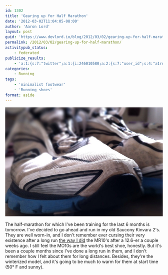```yaml
---
id: 1302
title: 'Gearing up for Half Marathon'
date: '2012-03-02T11:04:05-08:00'
author: 'Aaron Lord'
layout: post
guid: 'https://www.devlord.io/blog/2012/03/02/gearing-up-for-half-marathon/'
permalink: /2012/03/02/gearing-up-for-half-marathon/
activitypub_status:
    - federated
publicize_results:
    - 'a:1:{s:7:"twitter";a:1:{i:246010580;a:2:{s:7:"user_id";s:4:"a1rd";s:7:"post_id";s:18:"175657763945463809";}}}'
categories:
    - Running
tags:
    - 'minimalist footwear'
    - 'Running shoes'
format: aside
---
```


<a href="/wp-content/uploads/2011/12/20111226-120702.jpg"><img class="alignnone size-full" src="/wp-content/uploads/2011/12/20111226-120702.jpg?w=584" alt="" /></a>

The half-marathon for which I've been training for the last 6 months is tomorrow. I've decided to go ahead and run in my old Saucony Kinvara 2's. They are well worn-in, and I don't remember ever cursing their very existence after a long run <a href="https://www.devlord.io/blog/2012/02/19/mr10-runners-world-editors-choice/">the way I did</a> the MR10's after a 12.6-er a couple weeks ago. I still feel the MO10s are the world's best shoe, honestly. But it's been a couple months since I've done a long run in them, and I don't remember how I felt about them for long distances. Besides, they're the winterized model, and it's going to be much to warm for them at start time (50° F and sunny).